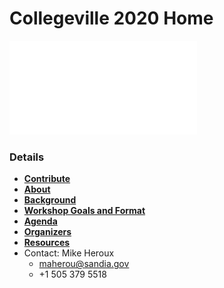 
# Collegeville 2020 Home

![](assets/CollegevilleWorkshopBanner.pdf)


### Details
- [**Contribute**](Contribute.md)
- [**About**](About.md)
- [**Background**](Background.md)
- [**Workshop Goals and Format**](GoalsFormat.md)
- [**Agenda**](Agenda.md)
- [**Organizers**](Organizers.md)
- [**Resources**](Resources.md)
- Contact: Mike Heroux
  - <maherou@sandia.gov>
  - +1 505 379 5518

<!--
- [**Workshop Venue**](Venue.md)
- [**Transportation**](Transportation.md)
- [**Campus Map**](SJU-Campus-Map.pdf)
- [**Campus Code-of-Conduct Policy**](https://www.csbsju.edu/joint-student-development/title-ix)
- [**Detailed Agenda**](CWSS20-DP-Agenda.pdf)
- [**White Papers**](WorkshopResources/WhitePapers/WhitePaperList.md)
- [**All White Papers: WhitePapersBundle.zip**](WorkshopResources/WhitePapersBundle.zip)
- [**Presentations**](WorkshopResources/Presentations/PresentationList.md)
- [**All Presentations: PresentationsBundle.zip**](WorkshopResources/PresentationsBundle.zip)
- [**Attendees**](Attendees.md)
- [**Discussion Groups**](DiscussionGroups.md)
- [**Ride Sharing**](Ride_sharing.md)
- [**Workshop Registration and Housing Reservations**](Registration.md)
-->
